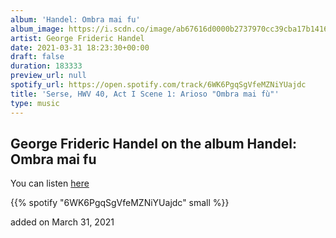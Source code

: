```yaml
---
album: 'Handel: Ombra mai fu'
album_image: https://i.scdn.co/image/ab67616d0000b2737970cc39cba17b1416c90a88
artist: George Frideric Handel
date: 2021-03-31 18:23:30+00:00
draft: false
duration: 183333
preview_url: null
spotify_url: https://open.spotify.com/track/6WK6PgqSgVfeMZNiYUajdc
title: 'Serse, HWV 40, Act I Scene 1: Arioso "Ombra mai fù"'
type: music
---
```



## George Frideric Handel on the album Handel: Ombra mai fu

You can listen [here](https://open.spotify.com/track/6WK6PgqSgVfeMZNiYUajdc)

{{% spotify "6WK6PgqSgVfeMZNiYUajdc" small %}}

added on March 31, 2021